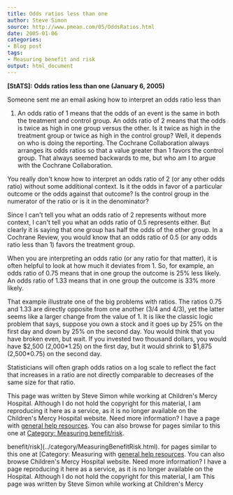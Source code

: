 ```yaml
---
title: Odds ratios less than one
author: Steve Simon
source: http://www.pmean.com/05/OddsRatios.html
date: 2005-01-06
categories:
- Blog post
tags:
- Measuring benefit and risk
output: html_document
---
```

**[StATS]:** **Odds ratios less than one (January 6,
2005)**

Someone sent me an email asking how to interpret an odds ratio less than
1. An odds ratio of 1 means that the odds of an event is the same in
both the treatment and control group. An odds ratio of 2 means that the
odds is twice as high in one group versus the other. Is it twice as high
in the treatment group or twice as high in the control group? Well, it
depends on who is doing the reporting. The Cochrane Collaboration always
arranges its odds ratios so that a value greater than 1 favors the
control group. That always seemed backwards to me, but who am I to argue
with the Cochrane Collaboration.

You really don\'t know how to interpret an odds ratio of 2 (or any other
odds ratio) without some additional context. Is it the odds in favor of
a particular outcome or the odds against that outcome? Is the control
group in the numerator of the ratio or is it in the denominator?

Since I can\'t tell you what an odds ratio of 2 represents without more
context, I can\'t tell you what an odds ratio of 0.5 represents either.
But clearly it is saying that one group has half the odds of the other
group. In a Cochrane Review, you would know that an odds ratio of 0.5
(or any odds ratio less than 1) favors the treatment group.

When you are interpreting an odds ratio (or any ratio for that matter),
it is often helpful to look at how much it deviates from 1. So, for
example, an odds ratio of 0.75 means that in one group the outcome is
25% less likely. An odds ratio of 1.33 means that in one group the
outcome is 33% more likely.

That example illustrate one of the big problems with ratios. The ratios
0.75 and 1.33 are directly opposite from one another (3/4 and 4/3), yet
the latter seems like a larger change from the value of 1. It is like
the classic logic problem that says, suppose you own a stock and it goes
up by 25% on the first day and down by 25% on the second day. You would
think that you have broken even, but wait. If you invested two thousand
dollars, you would have \$2,500 (2,000\*1.25) on the first day, but it
would shrink to \$1,875 (2,500\*0.75) on the second day.

Statisticians will often graph odds ratios on a log scale to reflect the
fact that increases in a ratio are not directly comparable to decreases
of the same size for that ratio.

This page was written by Steve Simon while working at Children\'s Mercy
Hospital. Although I do not hold the copyright for this material, I am
reproducing it here as a service, as it is no longer available on the
Children\'s Mercy Hospital website. Need more information? I have a page
with [general help resources](../GeneralHelp.html). You can also browse
for pages similar to this one at [Category: Measuring
benefit/risk](../category/MeasuringBenefitRisk.html).
<!---More--->
benefit/risk](../category/MeasuringBenefitRisk.html).
for pages similar to this one at [Category: Measuring
with [general help resources](../GeneralHelp.html). You can also browse
Children\'s Mercy Hospital website. Need more information? I have a page
reproducing it here as a service, as it is no longer available on the
Hospital. Although I do not hold the copyright for this material, I am
This page was written by Steve Simon while working at Children\'s Mercy

<!---Do not use
**[StATS]:** **Odds ratios less than one (January 6,
This page was written by Steve Simon while working at Children\'s Mercy
Hospital. Although I do not hold the copyright for this material, I am
reproducing it here as a service, as it is no longer available on the
Children\'s Mercy Hospital website. Need more information? I have a page
with [general help resources](../GeneralHelp.html). You can also browse
for pages similar to this one at [Category: Measuring
benefit/risk](../category/MeasuringBenefitRisk.html).
--->

